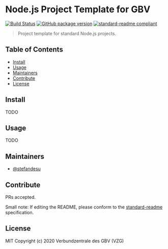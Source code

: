 # Node.js Project Template for GBV

[![Build Status](https://travis-ci.com/stefandesu/gbv-project-template-node.svg?branch=master)](https://travis-ci.com/stefandesu/gbv-project-template-node)
[![GitHub package version](https://img.shields.io/github/package-json/v/stefandesu/gbv-project-template-node.svg?label=version)](https://github.com/stefandesu/gbv-project-template-node)
[![standard-readme compliant](https://img.shields.io/badge/readme%20style-standard-brightgreen.svg)](https://github.com/RichardLitt/standard-readme)

> Project template for standard Node.js projects.

## Table of Contents

- [Install](#install)
- [Usage](#usage)
- [Maintainers](#maintainers)
- [Contribute](#contribute)
- [License](#license)

## Install

TODO

## Usage

TODO

## Maintainers

- [@stefandesu](https://github.com/stefandesu)
<!-- - [@nichtich](https://github.com/nichtich) -->

## Contribute

PRs accepted.

Small note: If editing the README, please conform to the [standard-readme](https://github.com/RichardLitt/standard-readme) specification.

## License

MIT Copyright (c) 2020 Verbundzentrale des GBV (VZG)
